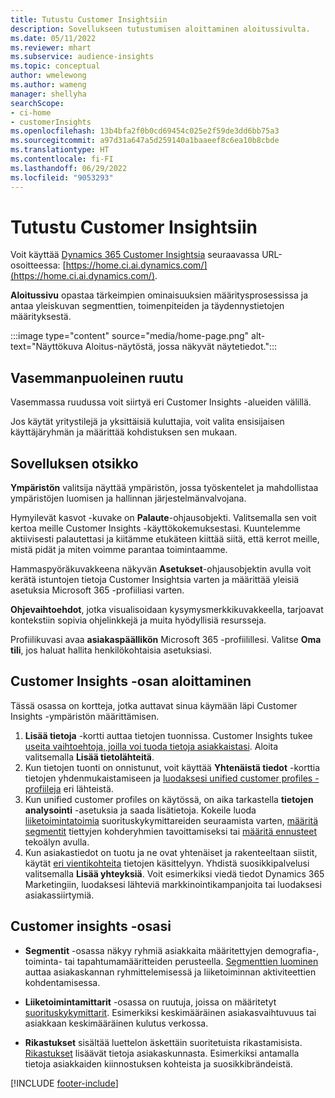 ```yaml
---
title: Tutustu Customer Insightsiin
description: Sovellukseen tutustumisen aloittaminen aloitussivulta.
ms.date: 05/11/2022
ms.reviewer: mhart
ms.subservice: audience-insights
ms.topic: conceptual
author: wmelewong
ms.author: wameng
manager: shellyha
searchScope:
- ci-home
- customerInsights
ms.openlocfilehash: 13b4bfa2f0b0cd69454c025e2f59de3dd6bb75a3
ms.sourcegitcommit: a97d31a647a5d259140a1baaeef8c6ea10b8cbde
ms.translationtype: HT
ms.contentlocale: fi-FI
ms.lasthandoff: 06/29/2022
ms.locfileid: "9053293"
---
```

# <a name="explore-customer-insights"></a>Tutustu Customer Insightsiin

Voit käyttää [Dynamics 365 Customer Insightsia](https://home.ci.ai.dynamics.com/) seuraavassa URL-osoitteessa: [https://home.ci.ai.dynamics.com/](https://home.ci.ai.dynamics.com/).

**Aloitussivu** opastaa tärkeimpien ominaisuuksien määritysprosessissa ja antaa yleiskuvan segmenttien, toimenpiteiden ja täydennystietojen määrityksestä.

:::image type="content" source="media/home-page.png" alt-text="Näyttökuva Aloitus-näytöstä, jossa näkyvät näytetiedot.":::

## <a name="left-side-pane"></a>Vasemmanpuoleinen ruutu

Vasemmassa ruudussa voit siirtyä eri Customer Insights -alueiden välillä.

Jos käytät yritystilejä ja yksittäisiä kuluttajia, voit valita ensisijaisen käyttäjäryhmän ja määrittää kohdistuksen sen mukaan.

## <a name="application-header"></a>Sovelluksen otsikko

**Ympäristön** valitsija näyttää ympäristön, jossa työskentelet ja mahdollistaa ympäristöjen luomisen ja hallinnan järjestelmänvalvojana.

Hymyilevät kasvot -kuvake on **Palaute**-ohjausobjekti. Valitsemalla sen voit kertoa meille Customer Insights -käyttökokemuksestasi. Kuuntelemme aktiivisesti palautettasi ja kiitämme etukäteen kiittää siitä, että kerrot meille, mistä pidät ja miten voimme parantaa toimintaamme.

Hammaspyöräkuvakkeena näkyvän **Asetukset**-ohjausobjektin avulla voit kerätä istuntojen tietoja Customer Insightsia varten ja määrittää yleisiä asetuksia Microsoft 365 -profiiliasi varten.

**Ohjevaihtoehdot**, jotka visualisoidaan kysymysmerkkikuvakkeella, tarjoavat kontekstiin sopivia ohjelinkkejä ja muita hyödyllisiä resursseja.

Profiilikuvasi avaa **asiakaspäällikön** Microsoft 365 -profiilillesi. Valitse **Oma tili**, jos haluat hallita henkilökohtaisia asetuksiasi.

## <a name="getting-started-with-customer-insights-section"></a>Customer Insights -osan aloittaminen

Tässä osassa on kortteja, jotka auttavat sinua käymään läpi Customer Insights -ympäristön määrittämisen.

1. **Lisää tietoja** -kortti auttaa tietojen tuonnissa. Customer Insights tukee [useita vaihtoehtoja, joilla voi tuoda tietoja asiakkaistasi](data-sources.md). Aloita valitsemalla **Lisää tietolähteitä**.
1. Kun tietojen tuonti on onnistunut, voit käyttää **Yhtenäistä tiedot** -korttia tietojen yhdenmukaistamiseen ja [luodaksesi unified customer profiles -profiileja](data-unification.md) eri lähteistä. 
1. Kun unified customer profiles on käytössä, on aika tarkastella **tietojen analysointi** -asetuksia ja saada lisätietoja. Kokeile luoda [liiketoimintatoimia](measures.md) suorituskykymittareiden seuraamista varten, [määritä segmentit](segments.md) tiettyjen kohderyhmien tavoittamiseksi tai [määritä ennusteet](predictions-overview.md) tekoälyn avulla.
1. Kun asiakastiedot on tuotu ja ne ovat yhtenäiset ja rakenteeltaan siistit, käytät [eri vientikohteita](export-destinations.md) tietojen käsittelyyn. Yhdistä suosikkipalvelusi valitsemalla **Lisää yhteyksiä**. Voit esimerkiksi viedä tiedot Dynamics 365 Marketingiin, luodaksesi lähteviä markkinointikampanjoita tai luodaksesi asiakassiirtymiä. 

## <a name="your-customer-insights-section"></a>Customer insights -osasi

- **Segmentit** -osassa näkyy ryhmiä asiakkaita määritettyjen demografia-, toiminta- tai tapahtumamääritteiden perusteella. [Segmenttien luominen](segments.md) auttaa asiakaskannan ryhmittelemisessä ja liiketoiminnan aktiviteettien kohdentamisessa.

- **Liiketoimintamittarit** -osassa on ruutuja, joissa on määritetyt [suorituskykymittarit](measures.md). Esimerkiksi keskimääräinen asiakasvaihtuvuus tai asiakkaan keskimääräinen kulutus verkossa.

- **Rikastukset** sisältää luettelon äskettäin suoritetuista rikastamisista. [Rikastukset](enrichment-hub.md) lisäävät tietoja asiakaskunnasta. Esimerkiksi antamalla tietoja asiakkaiden kiinnostuksen kohteista ja suosikkibrändeistä.


[!INCLUDE [footer-include](includes/footer-banner.md)]
